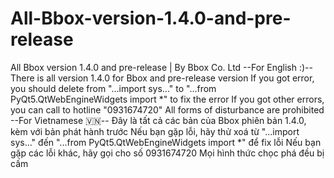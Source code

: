 # All-Bbox-version-1.4.0-and-pre-release
All Bbox version 1.4.0 and pre-release | By Bbox Co. Ltd
--For English :)--
There is all version 1.4.0 for Bbox and pre-release version
If you got error, you should delete from "...import sys..." to  "...from PyQt5.QtWebEngineWidgets import *" to fix the error
If you got other errors, you can call to hotline "0931674720"
All forms of disturbance are prohibited
--For Vietnamese 🇻🇳--
Đây là tất cả các bản của Bbox phiên bản 1.4.0, kèm với bản phát hành trước
Nếu bạn gặp lỗi, hãy thử xoá từ "...import sys..." đến "...from PyQt5.QtWebEngineWidgets import *" để fix lỗi
Nếu bạn gặp các lỗi khác, hãy gọi cho số 0931674720
Mọi hình thức chọc phá đều bị cấm
